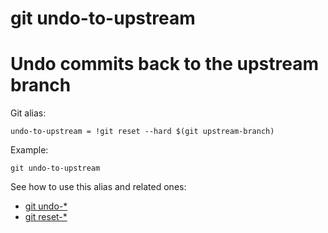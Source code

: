 # git undo-to-upstream

# Undo commits back to the upstream branch
Git alias:

```git
undo-to-upstream = !git reset --hard $(git upstream-branch)
```

Example:

```shell
git undo-to-upstream
```

See how to use this alias and related ones:

* [git undo-*](../git-undo)
* [git reset-*](../git-reset)
